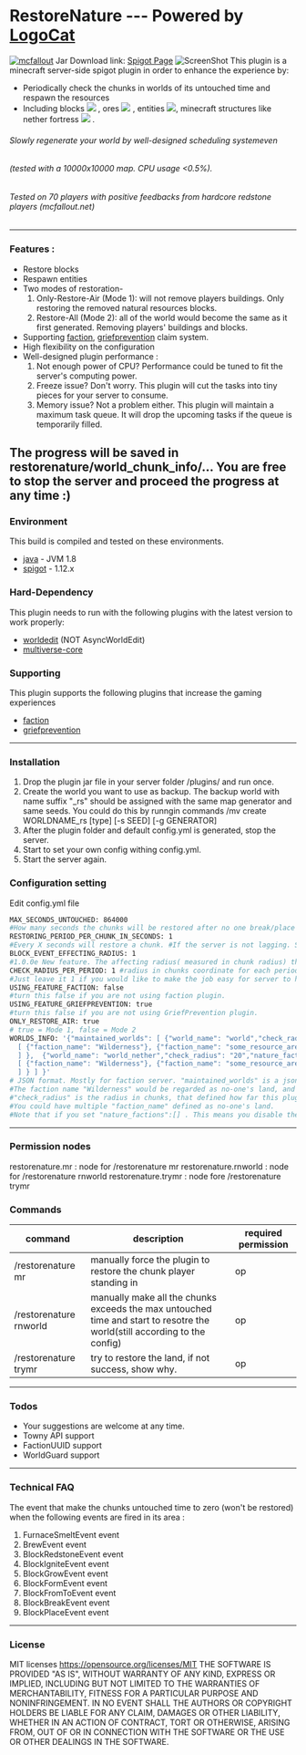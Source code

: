 # RestoreNature --- Powered by [LogoCat](https://mcuuid.net/?q=logocat) 
[![mcfallout](https://i.imgur.com/o6S7V07.png)](https://mcfallout.net)
Jar Download link: [Spigot Page](https://www.spigotmc.org/resources/restore-nature.21215/)
![ScreenShot](http://i.imgur.com/pK1bLqy.png)
This plugin is a minecraft server-side spigot plugin in order to enhance the experience by:
  - Periodically check the chunks in worlds of its untouched time and respawn the resources
  - Including blocks ![](https://www.csie.ntu.edu.tw/~b98902055/items/2-0.png) , ores ![](https://www.csie.ntu.edu.tw/~b98902055/items/56-0.png) , entities ![](https://www.csie.ntu.edu.tw/~b98902055/items/383-120.png), minecraft structures like nether fortress ![](https://www.csie.ntu.edu.tw/~b98902055/items/112-0.png) .

###### Slowly regenerate your world by well-designed scheduling systemeven 
###### (tested with a 10000x10000 map. CPU usage <0.5%). 
###### Tested on 70 players with positive feedbacks from hardcore redstone players (mcfallout.net)

---------
  ### Features : 
  - Restore blocks 
  - Respawn entities 
  - Two modes of restoration- 
    1. Only-Restore-Air (Mode 1): will not remove players buildings. Only restoring the removed natural resources blocks.
    2. Restore-All (Mode 2): all of the world would become the same as it first generated. Removing players' buildings and blocks.
  - Supporting [faction], [griefprevention] claim system.
  - High flexibility on the configuration
  - Well-designed plugin performance :
      1. Not enough power of CPU? Performance could be tuned to fit the server's computing power. 
      2. Freeze issue? 
         Don't worry. This plugin will cut the tasks into tiny pieces for your server to consume. 
      3. Memory issue? 
         Not a problem either. This plugin will maintain a maximum task queue. 
It will drop the upcoming tasks if the queue is temporarily filled.

The progress will be saved in restorenature/world_chunk_info/... 
You are free to stop the server and proceed the progress at any time :)
---------
### Environment 
This build is compiled and tested on these environments.
* [java] - JVM 1.8
* [spigot] - 1.12.x

### Hard-Dependency
This plugin needs to run with the following plugins with the latest version to work properly:
* [worldedit] (NOT AsyncWorldEdit)
* [multiverse-core]
### Supporting
This plugin supports the following plugins that increase the gaming experiences
* [faction]
* [griefprevention]
----
### Installation
1. Drop the plugin jar file in your server folder /plugins/ and run once.
2. Create the world you want to use as backup. The backup world with name suffix "_rs" should be assigned with the same map generator and same seeds. 
   You could do this by runngin commands 
   /mv create WORLDNAME_rs [type] [-s SEED] [-g GENERATOR]
2. After the plugin folder and default config.yml is generated, stop the server.
3. Start to set your own config withing config.yml.
4. Start the server again.

### Configuration setting
Edit config.yml file
```sh
MAX_SECONDS_UNTOUCHED: 864000 
#How many seconds the chunks will be restored after no one break/place the block.
RESTORING_PERIOD_PER_CHUNK_IN_SECONDS: 1 
#Every X seconds will restore a chunk. #If the server is not lagging. Set to 1 if you want. Only accept integer.
BLOCK_EVENT_EFFECTING_RADIUS: 1 
#1.0.0e New feature. The affecting radius( measured in chunk radius) that recording the players activity so the chunk won't get restored. 1 = 1x1 chunk (16x16 blocks), 2 = 3x3 chunks (48x48 blocks).
CHECK_RADIUS_PER_PERIOD: 1 #radius in chunks coordinate for each period 
#Just leave it 1 if you would like to make the job easy for server to handle
USING_FEATURE_FACTION: false 
#turn this false if you are not using faction plugin.
USING_FEATURE_GRIEFPREVENTION: true
#turn this false if you are not using GriefPrevention plugin.
ONLY_RESTORE_AIR: true
# true = Mode 1, false = Mode 2
WORLDS_INFO: '{"maintained_worlds": [ {"world_name": "world","check_radius": "50","nature_factions":
  [ {"faction_name": "Wilderness"}, {"faction_name": "some_resource_area_faction"}
  ] },  {"world_name": "world_nether","check_radius": "20","nature_factions":
  [ {"faction_name": "Wilderness"}, {"faction_name": "some_resource_area_faction"}
  ] } ] }'
# JSON format. Mostly for faction server. "maintained_worlds" is a json array. You could apply this plugin to multiple worlds. Take the first world "world" as example. 
#The faction name "Wilderness" would be regarded as no-one's land, and could be restored after it reaches the untouched time you set. 
#"check_radius" is the radius in chunks, that defined how far this plugin is going to check. For example, set it to 100, meaning that the (100+100)x(100+100) = (3200+3200)x(3200+3200) = 6400x6400 blocks map.
#You could have multiple "faction_name" defined as no-one's land.
#Note that if you set "nature_factions":[] . This means you disable the faction check. All the chunks will be restored only depends on the untouched time unless you are using Griefprevention or other checking features.
```
----
### Permission nodes
restorenature.mr : node for /restorenature mr
restorenature.rnworld : node for /restorenature rnworld
restorenature.trymr : node fore /restorenature trymr

### Commands
| command |description| required permission |
| ------ | ------ |---|
| /restorenature mr | manually force the plugin to restore the chunk player standing in | op |
| /restorenature rnworld | manually make all the chunks exceeds the max untouched time and start to resotre the world(still according to the config) | op |
| /restorenature trymr | try to restore the land, if not success, show why. | op |

----
### Todos
 - Your suggestions are welcome at any time.
 - Towny API support
 - FactionUUID support
 - WorldGuard support
----
### Technical FAQ 
The event that make the chunks untouched time to zero (won't be restored) when the following events are fired in its area : 
1. FurnaceSmeltEvent event
2. BrewEvent event
3. BlockRedstoneEvent event
4. BlockIgniteEvent event
5. BlockGrowEvent event
6. BlockFormEvent event
7. BlockFromToEvent event
8. BlockBreakEvent event
9. BlockPlaceEvent event
----
### License

MIT licenses https://opensource.org/licenses/MIT
THE SOFTWARE IS PROVIDED "AS IS", WITHOUT WARRANTY OF ANY KIND, EXPRESS OR IMPLIED, INCLUDING BUT NOT LIMITED TO THE WARRANTIES OF MERCHANTABILITY, FITNESS FOR A PARTICULAR PURPOSE AND NONINFRINGEMENT. IN NO EVENT SHALL THE AUTHORS OR COPYRIGHT HOLDERS BE LIABLE FOR ANY CLAIM, DAMAGES OR OTHER LIABILITY, WHETHER IN AN ACTION OF CONTRACT, TORT OR OTHERWISE, ARISING FROM, OUT OF OR IN CONNECTION WITH THE SOFTWARE OR THE USE OR OTHER DEALINGS IN THE SOFTWARE.

[//]: # (These are reference links used in the body of this note and get stripped out when the markdown processor does its job. There is no need to format nicely because it shouldn't be seen. Thanks SO - http://stackoverflow.com/questions/4823468/store-comments-in-markdown-syntax)

   [item]: <https://www.csie.ntu.edu.tw/~b98902055/items/>

   [vault]: <https://www.spigotmc.org/resources/vault.41918/>
   [multiverse-core]: <https://www.spigotmc.org/resources/multiverse-core.390/>
   [faction]: <https://www.spigotmc.org/resources/factions.1900/>
   [griefprevention]: <https://www.spigotmc.org/resources/griefprevention.1884/>
   [worldedit]: <https://dev.bukkit.org/projects/worldedit/files/2460562>
   [placeholderapi]: <https://www.spigotmc.org/resources/placeholderapi.6245/>
   [titlemanager]: <https://www.spigotmc.org/resources/titlemanager.1049/>
   [spigot]: <https://spigotmc.org>
   [java]: <https://java.com/zh_TW/>
   [license]: <https://opensource.org/licenses/MIT>